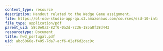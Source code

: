 ```yaml
---
content_type: resource
description: Handout related to the Wedge Game assignment.
file: https://ol-ocw-studio-app-qa.s3.amazonaws.com/courses/esd-10-introduction-to-technology-and-policy-fall-2006/abc6066ef4057da7acf602ef6d2cac9c_hw3_portugal.pdf
file_type: application/pdf
parent_uid: 58c0e0a2-82f0-0a2d-7236-185a8f38d443
resourcetype: Document
title: hw3_portugal.pdf
uid: abc6066e-f405-7da7-acf6-02ef6d2cac9c
---
```

